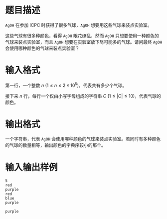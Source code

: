# 题目描述

`AgOH` 在参加 ICPC 时获得了很多气球，`AgOH` 想要用这些气球来装点实验室。

这些气球有很多种颜色，看得 `AgOH` 眼花缭乱，然而 `AgOH` 只想要使用一种颜色的气球来装点实验室，而且 `AgOH` 想要在实验室放下尽可能多的气球。请问最终 `AgOH` 会使用哪种颜色的气球来装点实验室？

# 输入格式

第一行，一个整数 $n~(1 \leq n \leq 2 \times {10}^5)$，代表共有多少个气球。

接下来 $n$ 行，每行一个仅由小写字母组成的字符串 $C~(1 \leq |C| \leq 10)$，代表气球的颜色。

# 输出格式

一个字符串，代表 `AgOH` 会使用哪种颜色的气球来装点实验室。若同时有多种颜色的气球的数量相等，输出颜色的字典序较小的那个。

# 输入输出样例

```input1
5
red
purple
red
blue
purple
```

```output1
purple
```
